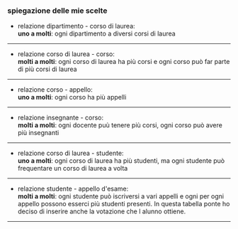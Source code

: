 ### spiegazione delle mie scelte  

- relazione dipartimento - corso di laurea:  
**uno a molti**: ogni dipartimento a diversi corsi di laurea  
---
- relazione corso di laurea - corso:  
**molti a molti**: ogni corso di laurea ha più corsi e ogni corso può far parte di più corsi di laurea 
---  
- relazione corso - appello:  
**uno a molti**: ogni corso ha più appelli  
---
- relazione insegnante - corso:  
**molti a molti**: ogni docente puù tenere più corsi, ogni corso può avere più insegnanti 
--- 
- relazione corso di laurea - studente:  
**uno a molti**: ogni corso di laurea ha più studenti, ma ogni studente può frequentare un corso di laurea a volta  
---
- relazione studente - appello d'esame:  
**molti a molti**: ogni studente può iscriversi a vari appelli e ogni per ogni appello possono esserci più studenti presenti.
In questa tabella ponte ho deciso di inserire anche la votazione che l alunno ottiene.  
---
